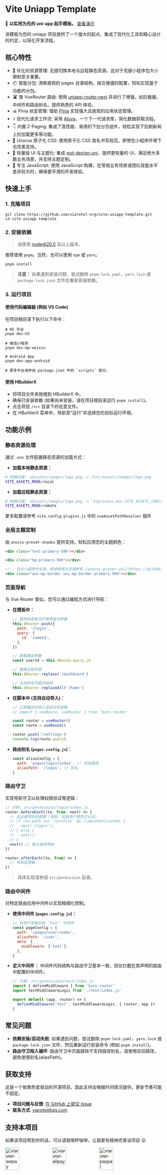 # Vite Uniapp Template

🚀 **以实用为先的 uni-app 起手模板。** [查看演示](https://vite-uniapp-template.netlify.app/)

该模板为您的 uniapp 项目提供了一个强大的起点，集成了现代化工具和精心设计的约定，以简化开发流程。

## 核心特性

- 💪 优化的资源管理: 无缝切换本地与远程静态资源。这对于克服小程序包大小限制至关重要。
- 📦 智能分包: 清晰直观的 pages 目录结构，结合便捷的配置，轻松实现基于功能的分包。
- 🛣 类 VueRouter 路由: 使用 [uniapp-router-next](https://www.npmjs.com/package/uniapp-router-next) 并进行了增强，如拦截器、中间件和路由别名，提供熟悉的 API 体验。
- 📊 Pinia 状态管理: 借助 [Pinia](https://pinia.vuejs.org/) 实现强大且直观的应用状态管理。
- ⚡️ 现代化请求工作流: 采用 [Alova](https://alova.js.org/)，一个下一代请求库，简化数据获取流程。
- 👇 内置 Z-Paging: 集成了高性能、易用的下拉分页组件，轻松实现下拉刷新和上拉加载更多等功能。
- 💅 Unocss 原子化 CSS: 使用原子化 CSS 类名书写规范，即使在小程序环境下也完美支持。
- 🎨 轻量级 UI 与主题化: 集成 [wot-design-uni](https://netlify.wot-design-uni.cn/)，提供更轻量的 UI，满足绝大多数业务场景，并支持主题定制。
- 📝 专注 JavaScript: 使用 JavaScript 构建，在常规业务场景或团队技能水平差异较大时，确保更平滑的开发体验。

## 快速上手

### 1. 克隆项目

```shell
git clone https://github.com/viarotel-org/vite-uniapp-template.git
cd vite-uniapp-template
```

### 2. 安装依赖

> 请使用 node@20.0 及以上版本。

推荐使用 `pnpm`。当然，也可以使用 `npm` 或 `yarn`。

```shell
pnpm install
```

> **注意：** 如果遇到安装问题，尝试删除 `pnpm-lock.yaml`、`yarn.lock` 或 `package-lock.json` 文件后重新安装依赖。

### 3. 运行项目

#### 使用代码编辑器 (例如 VS Code)

在项目根目录下执行以下命令：

```shell
# H5 平台
pnpm dev:h5

# 微信小程序
pnpm dev:mp-weixin

# Android App
pnpm dev:app-android

# 更多平台请参阅 package.json 中的 `scripts` 部分。
```

#### 使用 HBuilderX

- 将项目文件夹拖拽到 HBuilderX 中。
- 确保已安装依赖 (如果尚未安装，请在项目根目录运行 `pnpm install`)。
- 点击项目 `/src` 目录下的任意文件。
- 在 HBuilderX 菜单中，导航至“运行”并选择您的目标运行环境。

## 功能示例

### 静态资源处理

通过 `.env` 文件配置静态资源的加载方式：

- **加载本地静态资源：**

```bash
# 转换过程: ~@assets/images/logo.png -> /src/assets/images/logo.png
VITE_ASSETS_MODE=local
```

- **加载远程静态资源：**

```bash
# 转换过程: ~@assets/images/logo.png -> `${process.env.VITE_ASSETS_CDN}/images/logo.png`
VITE_ASSETS_MODE=remote
```

更多配置请参考 `vite.config.plugins.js` 中的 `useAssetPathResolver` 插件

### 全局主题定制

由 `unocss-preset-shades` 提供支持。轻松应用您的主题颜色：

```html
<div class="text-primary-500"></div>

<div class="bg-primary-500"></div>

<!-- 仅在小程序中生效，具体使用方法请参考 [unocss-preset-uni](https://github.com/uni-helper/unocss-preset-uni)  -->
<div class="uni-mp:border uni-mp:border-primary-500"></div>
```

### 页面导航

与 Vue Router 类似，您可以通过编程方式进行导航：

- **在模板中：**

  ```javascript
  // 跳转到登录页并携带查询参数
  this.$Router.push({
    path: '/login',
    query: {
      id: 'someId',
    },
  })

  // 获取路由参数
  const userId = this.$Route.query.id

  // 替换当前页面
  this.$Router.replace('/dashboard')

  // 关闭所有页面并跳转
  this.$Router.replaceAll('/home')
  ```

- **在脚本中 (支持自动导入)：**

  ```javascript
  // 已预置自动导入该部分可省略
  // import { useRoute, useRouter } from '$uni-router'

  const router = useRouter()
  const route = useRoute()

  router.push('/settings')
  console.log(route.query)
  ```

- **路由别名 (`pages.config.js`)：**

  ```javascript
  const aliasConfig = {
    path: 'pages/login/index', // 实际路径
    aliasPath: '/login', // 别名
  }
  ```

### 路由守卫

实现导航守卫以处理权限验证等逻辑：

```javascript
// 示例: src/permission/login/index.js
router.beforeEach((to, from, next) => {
  // 在此编写你的逻辑 (例如：检查用户是否已认证)
  // if (to.path === '/profile' && !isAuthenticated) {
  //   next('/login');
  // } else {
  //   next();
  // }
  next() // 默认继续导航
})

router.afterEach((to, from) => {
  // 导航后逻辑
})
```

> 具体实现请参阅 `src/permission` 目录。

### 路由中间件

对特定路由应用中间件以实现精细化控制。

- **使用中间件 (`pages.config.js`)：**

  ```javascript
  // 对用户页面应用 'test' 中间件
  const pageConfig = {
    path: '/pages/user/index',
    aliasPath: '/user',
    meta: {
      middleware: ['test'],
    },
  }
  ```

- **定义中间件：**
  中间件代码结构与路由守卫基本一致，但仅拦截在其声明的路由中配置的中间件。

  ```javascript
  // 示例: src/permission/test/index.js
  import { defineMiddleware } from '$uni-router'
  import testMiddlewareLogic from './test/index.js'

  export default (app, router) => {
    defineMiddleware('test', testMiddlewareLogic, { router, app })
  }
  ```

## 常见问题

- **依赖安装/启动失败**:
  如果遇到问题，尝试删除 `pnpm-lock.yaml`、`yarn.lock` 或 `package-lock.json` 文件，然后重新运行安装命令 (例如 `pnpm install`)。
- **路由守卫陷入循环**:
  路由守卫中页面跳转不支持路径别名，请使用实际路径，避免使用别名(aliasPath)。

## 获取支持

这是一个依靠热爱驱动的开源项目，因此支持会根据时间情况提供，更新节奏可能不固定。

- **项目问题与反馈**: [在 GitHub 上提交 Issue](https://github.com/viarotel-org/vite-uniapp-template/issues)
- **联系方式**: viarotel@qq.com

## 支持本项目

如果该项目帮到你的话，可以请我喝杯咖啡，让我更有精神完善该项目 😛

<div style="display:flex;">
  <img src="https://cdn.jsdelivr.net/gh/viarotel-org/escrcpy@main/src/assets/sponsor/viarotel-wepay.png" alt="viarotel-wepay" width="30%">
  <img src="https://cdn.jsdelivr.net/gh/viarotel-org/escrcpy@main/src/assets/sponsor/viarotel-alipay.png" alt="viarotel-alipay" width="30%">
  <img src="https://cdn.jsdelivr.net/gh/viarotel-org/escrcpy@main/src/assets/sponsor/viarotel-paypal.png" alt="viarotel-paypal" width="30%">
</div>
